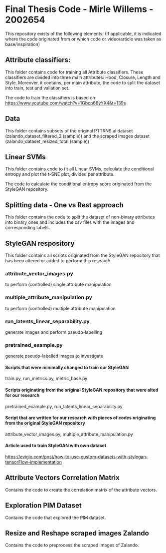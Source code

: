 # Final Thesis Code - Mirle Willems - 2002654

This repository exists of the following elements: (If applicable, it is indicated where the code originated from or which code or video/article was taken as base/inspiration)

## Attribute classifiers:
This folder contains code for training all Attribute classifiers. These classifiers are divided into three main attributes: Hood, Closure, Length and Style. Moreover, it contains, per main attribute, the code to split the dataset into train, test and valiation set. 

The code to train the classifiers is based on https://www.youtube.com/watch?v=1Gbcp66yYX4&t=139s 

## Data
This folder contains subsets of the original PTTRNS.ai dataset (zalando_dataset_filtered_2 (sample)) and the scraped images dataset (zalando_dataset_resized_total (sample))


## Linear SVMs
This folder contains code to fit all Linear SVMs, calculate the conditional entropy and plot the t-SNE plot, divided per attribute. 

The code to calculate the conditional entropy score originated from the StyleGAN repository.


## Splitting data - One vs Rest approach
This folder contains the code to split the dataset of non-binary attributes into binary ones and includes the csv files with the images and corresponding labels.


## StyleGAN respository
This folder contains all scripts originated from the StyleGAN repository that has been altered or added to perform this research.

### attribute_vector_images.py
to perform (controlled) single attribute manipulation

### multiple_attribute_manipulation.py 
to perform (controlled) multiple attribute manipulation

### run_latents_linear_separability.py 
generate images and perform pseudo-labelling

### pretrained_example.py 
generate pseudo-labelled images to investigate

#### Scripts that were minimally changed to train our StyleGAN
train.py, run_metrics.py, metric_base.py

#### Scripts originating from the original StyleGAN repository that were alted for our research
pretrained_example.py, run_latents_linear_separability.py

#### Script that are written for our research with pieces of codes originating from the original StyleGAN repository
attribute_vector_images.py, multiple_attribute_manipulation.py

#### Article used to train StyleGAN with own dataset
https://evigio.com/post/how-to-use-custom-datasets-with-stylegan-tensorFlow-implementation


## Attribute Vectors Correlation Matrix
Contains the code to create the correlation matrix of the attribute vectors.


## Exploration PIM Dataset
Contains the code that explored the PIM dataset.


## Resize and Reshape scraped images Zalando
Contains the code to preprocess the scraped images of Zalando.
